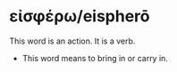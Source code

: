 # εἰσφέρω/eispherō
This word is an action. It is a verb.

* This word means to bring in or carry in.
